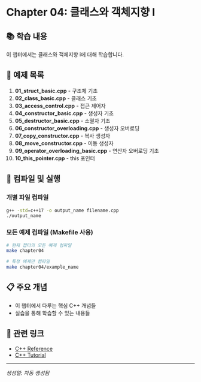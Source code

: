 # Chapter 04: 클래스와 객체지향 I

## 📚 학습 내용
이 챕터에서는 클래스와 객체지향 i에 대해 학습합니다.

## 📝 예제 목록

 1. **01_struct_basic.cpp** - 구조체 기초
 2. **02_class_basic.cpp** - 클래스 기초
 3. **03_access_control.cpp** - 접근 제어자
 4. **04_constructor_basic.cpp** - 생성자 기초
 5. **05_destructor_basic.cpp** - 소멸자 기초
 6. **06_constructor_overloading.cpp** - 생성자 오버로딩
 7. **07_copy_constructor.cpp** - 복사 생성자
 8. **08_move_constructor.cpp** - 이동 생성자
 9. **09_operator_overloading_basic.cpp** - 연산자 오버로딩 기초
10. **10_this_pointer.cpp** - this 포인터

## 🔧 컴파일 및 실행

### 개별 파일 컴파일
```bash
g++ -std=c++17 -o output_name filename.cpp
./output_name
```

### 모든 예제 컴파일 (Makefile 사용)
```bash
# 현재 챕터의 모든 예제 컴파일
make chapter04

# 특정 예제만 컴파일
make chapter04/example_name
```

## 📋 주요 개념
- 이 챕터에서 다루는 핵심 C++ 개념들
- 실습을 통해 학습할 수 있는 내용들

## 🔗 관련 링크
- [C++ Reference](https://en.cppreference.com/)
- [C++ Tutorial](https://www.cplusplus.com/doc/tutorial/)

---
*생성일: 자동 생성됨*
